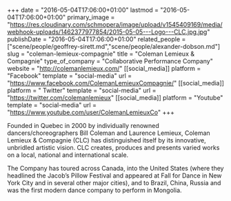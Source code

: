 +++
date = "2016-05-04T17:06:00+01:00"
lastmod = "2016-05-04T17:06:00+01:00"
primary_image = "https://res.cloudinary.com/schmopera/image/upload/v1545409169/media/webhook-uploads/1462377977854/2015-05-05---Logo---CLC.jpg.jpg"
publishDate = "2016-05-04T17:06:00+01:00"
related_people = ["scene/people/geoffrey-sirett.md","scene/people/alexander-dobson.md"]
slug = "coleman-lemieux-compagnie"
title = "Coleman Lemieux &amp; Compagnie"
type_of_company = "Collaborative Performance Company"
website = "http://colemanlemieux.com/"
[[social_media]]
platform = "Facebook"
template = "social-media"
url = "https://www.facebook.com/ColemanLemieuxCompagnie/"
[[social_media]]
platform = " Twitter"
template = "social-media"
url = "https://twitter.com/colemanlemieux"
[[social_media]]
platform = "Youtube"
template = "social-media"
url = "https://www.youtube.com/user/ColemanLemieuxCo"
+++

Founded in Quebec in 2000 by individually renowned dancers/choreographers Bill Coleman and Laurence Lemieux, Coleman Lemieux & Compagnie (CLC) has distinguished itself by its innovative, unbridled artistic vision.  CLC creates, produces and presents varied works on a local, national and international scale.

The Company has toured across Canada, into the United States (where they headlined the Jacob’s Pillow Festival and appeared at Fall for Dance in New York City and in several other major cities), and to Brazil, China, Russia and was the first modern dance company to perform in Mongolia.
